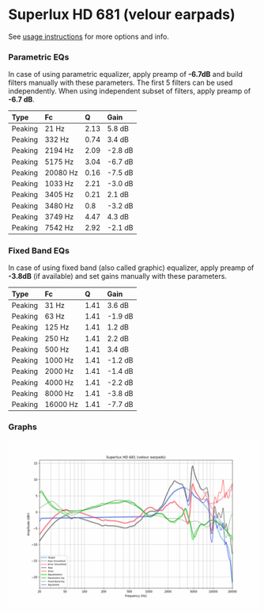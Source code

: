# Superlux HD 681 (velour earpads)
See [usage instructions](https://github.com/jaakkopasanen/AutoEq#usage) for more options and info.

### Parametric EQs
In case of using parametric equalizer, apply preamp of **-6.7dB** and build filters manually
with these parameters. The first 5 filters can be used independently.
When using independent subset of filters, apply preamp of **-6.7 dB**.

| Type    | Fc       |    Q | Gain    |
|:--------|:---------|:-----|:--------|
| Peaking | 21 Hz    | 2.13 | 5.8 dB  |
| Peaking | 332 Hz   | 0.74 | 3.4 dB  |
| Peaking | 2194 Hz  | 2.09 | -2.8 dB |
| Peaking | 5175 Hz  | 3.04 | -6.7 dB |
| Peaking | 20080 Hz | 0.16 | -7.5 dB |
| Peaking | 1033 Hz  | 2.21 | -3.0 dB |
| Peaking | 3405 Hz  | 0.21 | 2.1 dB  |
| Peaking | 3480 Hz  | 0.8  | -3.2 dB |
| Peaking | 3749 Hz  | 4.47 | 4.3 dB  |
| Peaking | 7542 Hz  | 2.92 | -2.1 dB |

### Fixed Band EQs
In case of using fixed band (also called graphic) equalizer, apply preamp of **-3.8dB**
(if available) and set gains manually with these parameters.

| Type    | Fc       |    Q | Gain    |
|:--------|:---------|:-----|:--------|
| Peaking | 31 Hz    | 1.41 | 3.6 dB  |
| Peaking | 63 Hz    | 1.41 | -1.9 dB |
| Peaking | 125 Hz   | 1.41 | 1.2 dB  |
| Peaking | 250 Hz   | 1.41 | 2.2 dB  |
| Peaking | 500 Hz   | 1.41 | 3.4 dB  |
| Peaking | 1000 Hz  | 1.41 | -1.2 dB |
| Peaking | 2000 Hz  | 1.41 | -1.4 dB |
| Peaking | 4000 Hz  | 1.41 | -2.2 dB |
| Peaking | 8000 Hz  | 1.41 | -3.8 dB |
| Peaking | 16000 Hz | 1.41 | -7.7 dB |

### Graphs
![](./Superlux%20HD%20681%20(velour%20earpads).png)